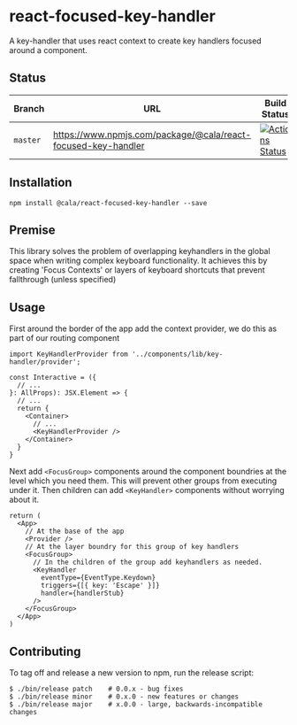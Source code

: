 # react-focused-key-handler

A key-handler that uses react context to create key handlers focused around a component.

## Status

| Branch   | URL                                              | Build Status                                                                                                                                |
| -------- | ------------------------------------------------ | ------------------------------------------------------------------------------------------------------------------------------------------- |
| `master` | https://www.npmjs.com/package/@cala/react-focused-key-handler | [![Actions Status](https://github.com/ca-la/react-focused-key-handler/workflows/Node+CI/badge.svg)](https://github.com/ca-la/react-focused-key-handler/actions) |



## Installation

`npm install @cala/react-focused-key-handler --save`

## Premise

This library solves the problem of overlapping keyhandlers in the global space when writing
complex keyboard functionality. It achieves this by creating 'Focus Contexts' or layers of keyboard
shortcuts that prevent fallthrough (unless specified)

## Usage

First around the border of the app add the context provider, we do this as part of our routing
component

```tsx
import KeyHandlerProvider from '../components/lib/key-handler/provider';

const Interactive = ({
  // ...
}: AllProps): JSX.Element => {
  // ...
  return {
    <Container>
      // ...
      <KeyHandlerProvider />
    </Container>
  }
}
```

Next add `<FocusGroup>` components around the component boundries at the level which you need
them. This will prevent other groups from executing under it. Then children can add `<KeyHandler>` components without worrying about it.

```tsx
return (
  <App>
    // At the base of the app
    <Provider />
    // At the layer boundry for this group of key handlers
    <FocusGroup>
      // In the children of the group add keyhandlers as needed.
      <KeyHandler
        eventType={EventType.Keydown}
        triggers={[{ key: 'Escape' }]}
        handler={handlerStub}
      />
    </FocusGroup>
  </App>
)
```

## Contributing

To tag off and release a new version to npm, run the release script:

```
$ ./bin/release patch    # 0.0.x - bug fixes
$ ./bin/release minor    # 0.x.0 - new features or changes
$ ./bin/release major    # x.0.0 - large, backwards-incompatible changes
```
